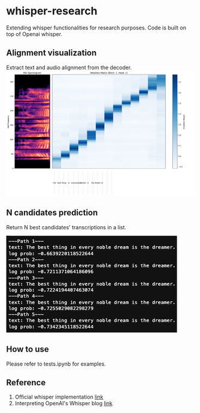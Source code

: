 # whisper-research
Extending whisper functionalities for research purposes. 
Code is built on top of Openai whisper.

## Alignment visualization
Extract text and audio alignment from the decoder.
![alt text](assets/alignment.png "Example of the alignment")

## N candidates prediction
Return N best candidates' transcriptions in a list.

![alt text](assets/candidates.png "Example of the candidates")

## How to use
Please refer to tests.ipynb for examples.

## Reference
1. Official whisper implementation [link](https://github.com/openai/whisper/tree/main)
2. Interpreting OpenAI's Whisper blog [link](https://er537.github.io/blog/2023/09/05/whisper_interpretability.html#section1.1)
